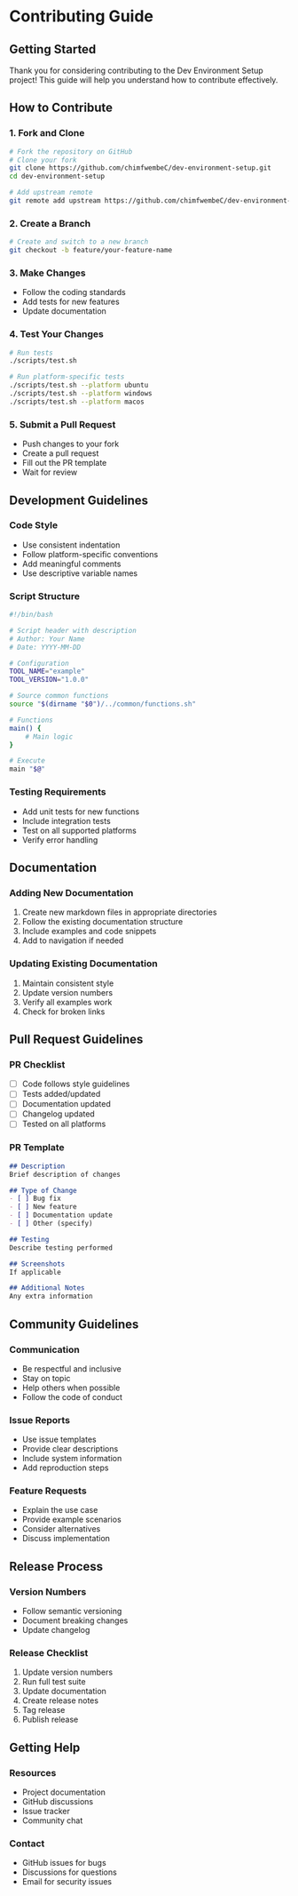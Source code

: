 # Contributing Guide

## Getting Started

Thank you for considering contributing to the Dev Environment Setup project! This guide will help you understand how to contribute effectively.

## How to Contribute

### 1. Fork and Clone

```bash
# Fork the repository on GitHub
# Clone your fork
git clone https://github.com/chimfwembeC/dev-environment-setup.git
cd dev-environment-setup

# Add upstream remote
git remote add upstream https://github.com/chimfwembeC/dev-environment-setup.git
```

### 2. Create a Branch

```bash
# Create and switch to a new branch
git checkout -b feature/your-feature-name
```

### 3. Make Changes

- Follow the coding standards
- Add tests for new features
- Update documentation

### 4. Test Your Changes

```bash
# Run tests
./scripts/test.sh

# Run platform-specific tests
./scripts/test.sh --platform ubuntu
./scripts/test.sh --platform windows
./scripts/test.sh --platform macos
```

### 5. Submit a Pull Request

- Push changes to your fork
- Create a pull request
- Fill out the PR template
- Wait for review

## Development Guidelines

### Code Style

- Use consistent indentation
- Follow platform-specific conventions
- Add meaningful comments
- Use descriptive variable names

### Script Structure

```bash
#!/bin/bash

# Script header with description
# Author: Your Name
# Date: YYYY-MM-DD

# Configuration
TOOL_NAME="example"
TOOL_VERSION="1.0.0"

# Source common functions
source "$(dirname "$0")/../common/functions.sh"

# Functions
main() {
    # Main logic
}

# Execute
main "$@"
```

### Testing Requirements

- Add unit tests for new functions
- Include integration tests
- Test on all supported platforms
- Verify error handling

## Documentation

### Adding New Documentation

1. Create new markdown files in appropriate directories
2. Follow the existing documentation structure
3. Include examples and code snippets
4. Add to navigation if needed

### Updating Existing Documentation

1. Maintain consistent style
2. Update version numbers
3. Verify all examples work
4. Check for broken links

## Pull Request Guidelines

### PR Checklist

- [ ]  Code follows style guidelines
- [ ]  Tests added/updated
- [ ]  Documentation updated
- [ ]  Changelog updated
- [ ]  Tested on all platforms

### PR Template

```markdown
## Description
Brief description of changes

## Type of Change
- [ ] Bug fix
- [ ] New feature
- [ ] Documentation update
- [ ] Other (specify)

## Testing
Describe testing performed

## Screenshots
If applicable

## Additional Notes
Any extra information
```

## Community Guidelines

### Communication

- Be respectful and inclusive
- Stay on topic
- Help others when possible
- Follow the code of conduct

### Issue Reports

- Use issue templates
- Provide clear descriptions
- Include system information
- Add reproduction steps

### Feature Requests

- Explain the use case
- Provide example scenarios
- Consider alternatives
- Discuss implementation

## Release Process

### Version Numbers

- Follow semantic versioning
- Document breaking changes
- Update changelog

### Release Checklist

1. Update version numbers
2. Run full test suite
3. Update documentation
4. Create release notes
5. Tag release
6. Publish release

## Getting Help

### Resources

- Project documentation
- GitHub discussions
- Issue tracker
- Community chat

### Contact

- GitHub issues for bugs
- Discussions for questions
- Email for security issues
